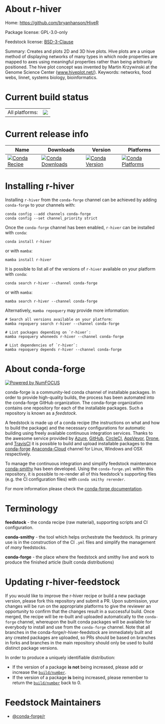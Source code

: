 About r-hiver
=============

Home: https://github.com/bryanhanson/HiveR

Package license: GPL-3.0-only

Feedstock license: [BSD-3-Clause](https://github.com/conda-forge/r-hiver-feedstock/blob/main/LICENSE.txt)

Summary: Creates and plots 2D and 3D hive plots. Hive plots are a unique method of displaying networks of many types in which node properties are mapped to axes using meaningful properties rather than being arbitrarily positioned.  The hive plot concept was invented by Martin Krzywinski at the Genome Science Center (www.hiveplot.net/).  Keywords: networks, food webs, linnet, systems biology, bioinformatics.

Current build status
====================


<table><tr><td>All platforms:</td>
    <td>
      <a href="https://dev.azure.com/conda-forge/feedstock-builds/_build/latest?definitionId=2508&branchName=main">
        <img src="https://dev.azure.com/conda-forge/feedstock-builds/_apis/build/status/r-hiver-feedstock?branchName=main">
      </a>
    </td>
  </tr>
</table>

Current release info
====================

| Name | Downloads | Version | Platforms |
| --- | --- | --- | --- |
| [![Conda Recipe](https://img.shields.io/badge/recipe-r--hiver-green.svg)](https://anaconda.org/conda-forge/r-hiver) | [![Conda Downloads](https://img.shields.io/conda/dn/conda-forge/r-hiver.svg)](https://anaconda.org/conda-forge/r-hiver) | [![Conda Version](https://img.shields.io/conda/vn/conda-forge/r-hiver.svg)](https://anaconda.org/conda-forge/r-hiver) | [![Conda Platforms](https://img.shields.io/conda/pn/conda-forge/r-hiver.svg)](https://anaconda.org/conda-forge/r-hiver) |

Installing r-hiver
==================

Installing `r-hiver` from the `conda-forge` channel can be achieved by adding `conda-forge` to your channels with:

```
conda config --add channels conda-forge
conda config --set channel_priority strict
```

Once the `conda-forge` channel has been enabled, `r-hiver` can be installed with `conda`:

```
conda install r-hiver
```

or with `mamba`:

```
mamba install r-hiver
```

It is possible to list all of the versions of `r-hiver` available on your platform with `conda`:

```
conda search r-hiver --channel conda-forge
```

or with `mamba`:

```
mamba search r-hiver --channel conda-forge
```

Alternatively, `mamba repoquery` may provide more information:

```
# Search all versions available on your platform:
mamba repoquery search r-hiver --channel conda-forge

# List packages depending on `r-hiver`:
mamba repoquery whoneeds r-hiver --channel conda-forge

# List dependencies of `r-hiver`:
mamba repoquery depends r-hiver --channel conda-forge
```


About conda-forge
=================

[![Powered by
NumFOCUS](https://img.shields.io/badge/powered%20by-NumFOCUS-orange.svg?style=flat&colorA=E1523D&colorB=007D8A)](https://numfocus.org)

conda-forge is a community-led conda channel of installable packages.
In order to provide high-quality builds, the process has been automated into the
conda-forge GitHub organization. The conda-forge organization contains one repository
for each of the installable packages. Such a repository is known as a *feedstock*.

A feedstock is made up of a conda recipe (the instructions on what and how to build
the package) and the necessary configurations for automatic building using freely
available continuous integration services. Thanks to the awesome service provided by
[Azure](https://azure.microsoft.com/en-us/services/devops/), [GitHub](https://github.com/),
[CircleCI](https://circleci.com/), [AppVeyor](https://www.appveyor.com/),
[Drone](https://cloud.drone.io/welcome), and [TravisCI](https://travis-ci.com/)
it is possible to build and upload installable packages to the
[conda-forge](https://anaconda.org/conda-forge) [Anaconda-Cloud](https://anaconda.org/)
channel for Linux, Windows and OSX respectively.

To manage the continuous integration and simplify feedstock maintenance
[conda-smithy](https://github.com/conda-forge/conda-smithy) has been developed.
Using the ``conda-forge.yml`` within this repository, it is possible to re-render all of
this feedstock's supporting files (e.g. the CI configuration files) with ``conda smithy rerender``.

For more information please check the [conda-forge documentation](https://conda-forge.org/docs/).

Terminology
===========

**feedstock** - the conda recipe (raw material), supporting scripts and CI configuration.

**conda-smithy** - the tool which helps orchestrate the feedstock.
                   Its primary use is in the construction of the CI ``.yml`` files
                   and simplify the management of *many* feedstocks.

**conda-forge** - the place where the feedstock and smithy live and work to
                  produce the finished article (built conda distributions)


Updating r-hiver-feedstock
==========================

If you would like to improve the r-hiver recipe or build a new
package version, please fork this repository and submit a PR. Upon submission,
your changes will be run on the appropriate platforms to give the reviewer an
opportunity to confirm that the changes result in a successful build. Once
merged, the recipe will be re-built and uploaded automatically to the
`conda-forge` channel, whereupon the built conda packages will be available for
everybody to install and use from the `conda-forge` channel.
Note that all branches in the conda-forge/r-hiver-feedstock are
immediately built and any created packages are uploaded, so PRs should be based
on branches in forks and branches in the main repository should only be used to
build distinct package versions.

In order to produce a uniquely identifiable distribution:
 * If the version of a package **is not** being increased, please add or increase
   the [``build/number``](https://docs.conda.io/projects/conda-build/en/latest/resources/define-metadata.html#build-number-and-string).
 * If the version of a package **is** being increased, please remember to return
   the [``build/number``](https://docs.conda.io/projects/conda-build/en/latest/resources/define-metadata.html#build-number-and-string)
   back to 0.

Feedstock Maintainers
=====================

* [@conda-forge/r](https://github.com/conda-forge/r/)

